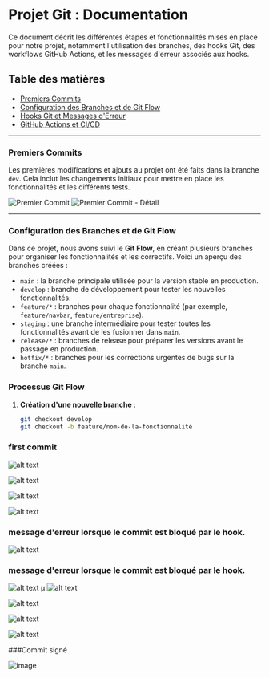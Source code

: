 # Projet Git : Documentation

Ce document décrit les différentes étapes et fonctionnalités mises en place pour notre projet, notamment l'utilisation des branches, des hooks Git, des workflows GitHub Actions, et les messages d'erreur associés aux hooks.

## Table des matières

- [Premiers Commits](#premiers-commits)
- [Configuration des Branches et de Git Flow](#configuration-des-branches-et-de-git-flow)
- [Hooks Git et Messages d'Erreur](#hooks-git-et-messages-derreur)
- [GitHub Actions et CI/CD](#github-actions-et-cicd)

---

### Premiers Commits

Les premières modifications et ajouts au projet ont été faits dans la branche `dev`. Cela inclut les changements initiaux pour mettre en place les fonctionnalités et les différents tests.

![Premier Commit](image.png)
![Premier Commit - Détail](image-1.png)

---

### Configuration des Branches et de Git Flow

Dans ce projet, nous avons suivi le **Git Flow**, en créant plusieurs branches pour organiser les fonctionnalités et les correctifs. Voici un aperçu des branches créées :

- `main` : la branche principale utilisée pour la version stable en production.
- `develop` : branche de développement pour tester les nouvelles fonctionnalités.
- `feature/*` : branches pour chaque fonctionnalité (par exemple, `feature/navbar`, `feature/entreprise`).
- `staging` : une branche intermédiaire pour tester toutes les fonctionnalités avant de les fusionner dans `main`.
- `release/*` : branches de release pour préparer les versions avant le passage en production.
- `hotfix/*` : branches pour les corrections urgentes de bugs sur la branche `main`.

### Processus Git Flow

1. **Création d'une nouvelle branche** :
   ```bash
   git checkout develop
   git checkout -b feature/nom-de-la-fonctionnalité
   ```

### first commit

![alt text](image.png)

![alt text](image-1.png)

![alt text](image-2.png)

![alt text](image-3.png)

### message d'erreur lorsque le commit est bloqué par le hook.

![alt text](image-4.png)

### message d'erreur lorsque le commit est bloqué par le hook.

![alt text](image-5.png)
µ
![alt text](image-6.png)

![alt text](image-7.png)

![alt text](image-8.png)

![alt text](image-9.png)

###Commit signé

![image](https://github.com/user-attachments/assets/9d08f3bf-28e5-458a-bf95-3830688a5b1c)

